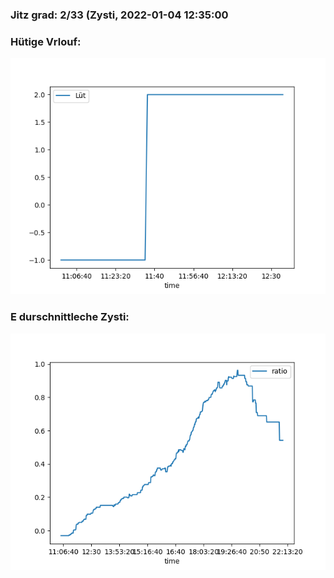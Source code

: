 ### Jitz grad: 2/33 (Zysti, 2022-01-04 12:35:00

### Hütige Vrlouf:
![Graph](Today.png)

### E durschnittleche Zysti:
![Graph](Zysti.png)